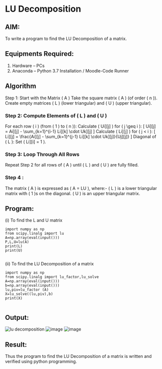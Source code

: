 # LU Decomposition 

## AIM:
To write a program to find the LU Decomposition of a matrix.

## Equipments Required:
1. Hardware – PCs
2. Anaconda – Python 3.7 Installation / Moodle-Code Runner

## Algorithm
 Step 1: Start with the Matrix ( A )
Take the square matrix ( A ) (of order ( n )).
Create empty matrices ( L ) (lower triangular) and ( U ) (upper triangular).

### Step 2: Compute Elements of ( L ) and ( U )
For each row ( i ) (from ( 1 ) to ( n )):
Calculate ( Ui][j] ) for ( j \geq i ): [ Ui][j] = Ai][j] - \sum_{k=1}^{i-1} Li][k] \cdot Uk][j] ]
Calculate ( Li][j] ) for ( j < i ): [ Li][j] = \frac{Ai][j] - \sum_{k=1}^{j-1} Li][k] \cdot Uk][j]}{Uj][j]} ]
Diagonal of ( L ): Set ( Li][i] = 1 ).

### Step 3: Loop Through All Rows
Repeat Step 2 for all rows of ( A ) until ( L ) and ( U ) are fully filled.

### Step 4 :
The matrix ( A ) is expressed as ( A = LU ), where:- ( L ) is a lower triangular matrix with ( 1 )s on the diagonal.
( U ) is an upper triangular matrix.


## Program:
(i) To find the L and U matrix
```
import numpy as np
from scipy.linalg import lu
A=np.array(eval(input()))
P,L,U=lu(A)
print(L)
print(U)
 

```
(ii) To find the LU Decomposition of a matrix
```
import numpy as np
from scipy.linalg import lu_factor,lu_solve
A=np.array(eval(input()))
b=np.array(eval(input()))
lu,piv=lu_factor (A)
X=lu_solve((lu,piv),b)
print(X)


```

## Output:
![lu decomposition]()
![image](https://github.com/user-attachments/assets/b0666c8c-09d6-42f9-917d-b5472683830e)
![image](https://github.com/user-attachments/assets/57241632-d96d-4ff2-9463-f6dce3260bbe)





## Result:
Thus the program to find the LU Decomposition of a matrix is written and verified using python programming.

